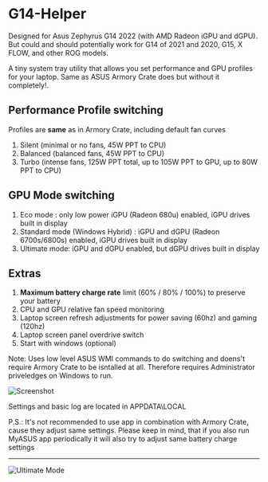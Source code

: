 # G14-Helper

Designed for Asus Zephyrus G14 2022 (with AMD Radeon iGPU and dGPU). But could and should potentially work for G14 of 2021 and 2020, G15, X FLOW, and other ROG models.

A tiny system tray utility that allows you set performance and GPU profiles for your laptop. Same as ASUS Armory Crate does but without it completely!. 

## Performance Profile switching 

Profiles are **same** as in Armory Crate, including default fan curves

1. Silent (minimal or no fans, 45W PPT to CPU)
2. Balanced (balanced fans, 45W PPT to CPU)
3. Turbo (intense fans, 125W PPT total, up to 105W PPT to GPU, up to 80W PPT to CPU) 

## GPU Mode switching

1. Eco mode : only low power iGPU (Radeon 680u) enabled, iGPU drives built in display
2. Standard mode (Windows Hybrid) : iGPU and dGPU (Radeon 6700s/6800s) enabled, iGPU drives built in display
3. Ultimate mode: iGPU and dGPU enabled, but dGPU drives built in display

## Extras

1. **Maximum battery charge rate** limit (60% / 80% / 100%) to preserve your battery
2. CPU and GPU relative fan speed monitoring 
3. Laptop screen refresh adjustments for power saving (60hz) and gaming (120hz)
4. Laptop screen panel overdrive switch
5. Start with windows (optional)

Note: Uses low level ASUS WMI commands to do switching and doens't require Armory Crate to be isntalled at all. 
Therefore requires Administrator priveledges on Windows to run.

![Screenshot](https://github.com/seerge/g14-helper/blob/main/g14-helper.png)



Settings and basic log are located in APPDATA\LOCAL

P.S.: It's not recommended to use app in combination with Armory Crate, cause they adjust same settings.
Please keep in mind, that if you also run MyASUS app periodically it will also try to adjust same battery charge settings


--------
![Ultimate Mode](https://github.com/seerge/g14-helper/blob/main/ultimate.png)
